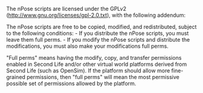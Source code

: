 The nPose scripts are licensed under the GPLv2 (http://www.gnu.org/licenses/gpl-2.0.txt), with the following addendum:

The nPose scripts are free to be copied, modified, and redistributed, subject to the following conditions:
    - If you distribute the nPose scripts, you must leave them full perms.
    - If you modify the nPose scripts and distribute the modifications, you must also make your modifications full perms.

"Full perms" means having the modify, copy, and transfer permissions enabled in Second Life and/or other virtual world platforms derived from Second Life (such as OpenSim).  If the platform should allow more fine-grained permissions, then "full perms" will mean the most permissive possible set of permissions allowed by the platform.
